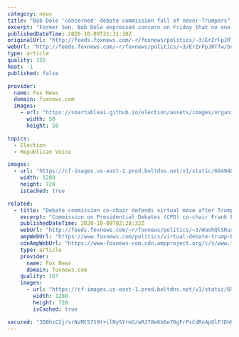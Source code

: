 ```yaml
---
category: news
title: "Bob Dole 'concerned' debate commission full of never-Trumpers"
excerpt: "Former Sen. Bob Dole expressed concern on Friday that no one on the Commission on Presidential Debates (CPD) supports President Trump, though the commission claims to be nonpartisan. "
publishedDateTime: 2020-10-09T21:31:10Z
originalUrl: "http://feeds.foxnews.com/~r/foxnews/politics/~3/ErZrFpJRTTw/bob-dole-debate-commission-never-trumpers"
webUrl: "http://feeds.foxnews.com/~r/foxnews/politics/~3/ErZrFpJRTTw/bob-dole-debate-commission-never-trumpers"
type: article
quality: 155
heat: -1
published: false

provider:
  name: Fox News
  domain: foxnews.com
  images:
    - url: "https://smartableai.github.io/election/assets/images/organizations/foxnews.com-50x50.jpg"
      width: 50
      height: 50

topics:
  - Election
  - Republican Voice

images:
  - url: "https://cf-images.us-east-1.prod.boltdns.net/v1/static/694940094001/990d89dc-ff60-4740-b234-940109e5ea79/fda33ddc-3839-4fe8-aa55-2686c8523ab5/1280x720/match/image.jpg"
    width: 1280
    height: 720
    isCached: true

related:
  - title: "Debate commission co-chair defends virtual move after Trump pulls out: 'We will be guided by the medicine'"
    excerpt: "Commission on Presidential Debates (CPD) co-chair Frank Fahrenkopf has defended the organization's decision to move the second presidential debate, slated for Oct. 15, to a virtual setting after President Trump dismissed the idea as a \"waste\" of time. "
    publishedDateTime: 2020-10-09T02:28:32Z
    webUrl: "http://feeds.foxnews.com/~r/foxnews/politics/~3/WaohQlSRuas/virtual-debate-trump-biden-frank-fahrenkorpf"
    ampWebUrl: "https://www.foxnews.com/politics/virtual-debate-trump-biden-frank-fahrenkorpf.amp"
    cdnAmpWebUrl: "https://www-foxnews-com.cdn.ampproject.org/c/s/www.foxnews.com/politics/virtual-debate-trump-biden-frank-fahrenkorpf.amp"
    type: article
    provider:
      name: Fox News
      domain: foxnews.com
    quality: 157
    images:
      - url: "https://cf-images.us-east-1.prod.boltdns.net/v1/static/694940094001/8d9f4375-e6af-4667-81a1-d8564e2cd2f6/7133e21f-a8e0-418b-b911-a6323c249384/1280x720/match/image.jpg"
        width: 1280
        height: 720
        isCached: true

secured: "3D0hzC2j/srNzMC5719t+ilNySYrmG/wRJ78e6b6e70gFrPsCdRnApOlPJDhR2yIjI9hW4DomY3oMoXcZiW4WJ1e7m3tRGGVjLEY59jprs3NQtu/kEdNiQaqfWaJXTcnWaMxyp0Mwrqiu1l7LEDS/K2QTiyEE0rmz3kSuk0GdMlk2wU12e7FxUFX0mna3WiUKgVUOlMCf5gS8XTnWsckytUxROCNnVLebdz2Tz8xP+Xez73GI3uBhuwjJ4gCAZSTYgvrE3mGkd6t81GhHFZ4HEwXU0R1lDhYnFHxJynzMl0JuIViV48MdJ9mor/axnD8Q7Q5K6npFrL77zAq5Q5eatOzQXmY9dG9SicKrswH4AA=;abs0Oiy7lMeuI5BMkfcFJA=="
---
```


